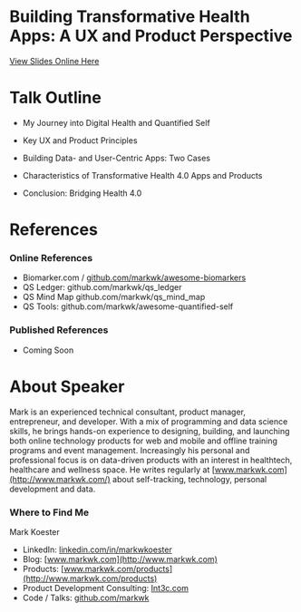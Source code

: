 # Building Transformative Health Apps: A UX and Product Perspective

[View Slides Online Here](https://markwk.github.io/ux-health-products-talk/slides/slides.html)

# Talk Outline

- My Journey into Digital Health and Quantified Self

- Key UX and Product Principles
- Building Data- and User-Centric Apps: Two Cases
- Characteristics of Transformative Health 4.0 Apps and Products
- Conclusion: Bridging Health 4.0



# References

### Online References

- Biomarker.com / [github.com/markwk/awesome-biomarkers](https://github.com/markwk/awesome-biomarkers)
- QS Ledger: github.com/markwk/qs_ledger
- QS Mind Map github.com/markwk/qs_mind_map
- QS Tools: github.com/markwk/awesome-quantified-self



### Published References

- Coming Soon

# About Speaker

Mark is an experienced technical consultant, product manager, entrepreneur, and developer. With a mix of programming and data science skills, he brings hands-on experience to designing, building, and launching both online technology products for web and mobile and offline training programs and event management. Increasingly his personal and professional focus is on data-driven products with an interest in healthtech, healthcare and wellness space. He writes regularly at [www.markwk.com](http://www.markwk.com/) about self-tracking, technology, personal development and data. 

### Where to Find Me

Mark Koester

- LinkedIn: [linkedin.com/in/markwkoester](https://www.linkedin.com/in/markwkoester/)
- Blog: [www.markwk.com](http://www.markwk.com) 
- Products: [www.markwk.com/products](http://www.markwk.com/products)
- Product Development Consulting: [Int3c.com](http://int3c.com/) 
- Code / Talks: [github.com/markwk](https://github.com/markwk)